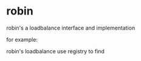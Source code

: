# robin
robin's a loadbalance interface and implementation


for example:

robin's loadbalance use registry to find 